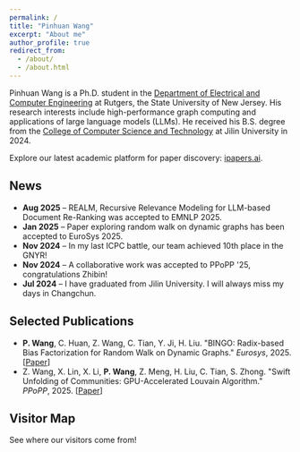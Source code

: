 ```yaml
---
permalink: /
title: "Pinhuan Wang"
excerpt: "About me"
author_profile: true
redirect_from: 
  - /about/
  - /about.html
---
```


Pinhuan Wang is a Ph.D. student in the [Department of Electrical and Computer Engineering](https://www.ece.rutgers.edu/) at Rutgers, the State University of New Jersey. His research interests include high-performance graph computing and applications of large language models (LLMs). He received his B.S. degree from the [College of Computer Science and Technology](https://ccst.jlu.edu.cn/index.htm) at Jilin University in 2024.

Explore our latest academic platform for paper discovery: [ipapers.ai](https://ipapers.ai).

<!-- News Section -->
<h2>News</h2>
<ul>
    <li><strong>Aug 2025</strong> – REALM, Recursive Relevance Modeling for LLM-based Document Re-Ranking was accepted to EMNLP 2025.</li>
    <li><strong>Jan 2025</strong> – Paper exploring random walk on dynamic graphs has been accepted to EuroSys 2025.</li>
    <li><strong>Nov 2024</strong> – In my last ICPC battle, our team achieved 10th place in the GNYR!</li>
    <li><strong>Nov 2024</strong> – A collaborative work was accepted to PPoPP '25, congratulations Zhibin!</li>
    <li><strong>Jul 2024</strong> – I have graduated from Jilin University. I will always miss my days in Changchun.</li>
</ul>

<!-- Selected Publications Section -->
<h2>Selected Publications</h2>
<ul>
    <li>
        <strong>P. Wang</strong>, C. Huan, Z. Wang, C. Tian, Y. Ji, H. Liu. "BINGO: Radix-based Bias Factorization for Random Walk on Dynamic Graphs." 
        <em>Eurosys</em>, 2025. [<a href="https://dl.acm.org/doi/abs/10.1145/3689031.3717456">Paper</a>]
    </li>
    <li>
        Z. Wang, X. Lin, X. Li, <strong>P. Wang</strong>, Z. Meng, H. Liu, C. Tian, S. Zhong. "Swift Unfolding of Communities: GPU-Accelerated Louvain Algorithm." 
        <em>PPoPP</em>, 2025. [<a href="https://dl.acm.org/doi/abs/10.1145/3710848.3710884">Paper</a>] 
    </li>
</ul>

<h2>Visitor Map</h2>
<p>See where our visitors come from!</p>
<div style="width: 200px; height: 200px;">
  <script type="text/javascript" id="clstr_globe" src="//clustrmaps.com/globe.js?d=njeZL_slsk0Q_HE2jY4RFFs9PkDvGLkMDTGOaEGzQCg"></script>
</div>
